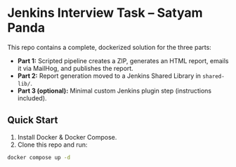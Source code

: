 # Jenkins Interview Task – Satyam Panda

This repo contains a complete, dockerized solution for the three parts:

- **Part 1:** Scripted pipeline creates a ZIP, generates an HTML report, emails it via MailHog, and publishes the report.
- **Part 2:** Report generation moved to a Jenkins Shared Library in `shared-lib/`.
- **Part 3 (optional):** Minimal custom Jenkins plugin step (instructions included).

## Quick Start

1. Install Docker & Docker Compose.
2. Clone this repo and run:

```bash
docker compose up -d
